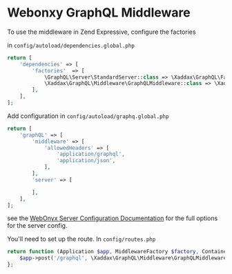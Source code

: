 Webonxy GraphQL Middleware
==========================

To use the middleware in Zend Expressive, configure the factories

in `config/autoload/dependencies.global.php`

```php
return [
    'dependencies' => [
        'factories'  => [
            \GraphQL\Server\StandardServer::class => \Xaddax\GraphQL\Factory\StandardServerFactory::class,
            \Xaddax\GraphQL\Middleware\GraphQLMiddleware::class => \Xaddax\GraphQL\Factory\GraphQLMiddlewareFactory::class,
        ],
    ],
];
```

Add configuration in `config/autoload/graphq.global.php`

```php
return [
    'graphQL' => [
        'middleware' => [
            'allowedHeaders' => [
                'application/graphql',
                'application/json',
            ],
        ],
        'server' => [

        ],
    ],
];
```

see the [WebOnyx Server Configuration Documentation](http://webonyx.github.io/graphql-php/executing-queries/#server-configuration-options) for the full options for 
the server config.

You'll need to set up the route. In `config/routes.php`
```php
return function (Application $app, MiddlewareFactory $factory, ContainerInterface $container) : void {
    $app->post('/graphql', \Xaddax\GraphQL\Middleware\GraphQLMiddleware::class, 'graphql');
};
```